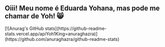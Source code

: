 ## Oiii! Meu nome é Eduarda Yohana, mas pode me chamar de Yoh! 😸
<div>
  [![Anurag's GitHub stats](https://github-readme-stats.vercel.app/apiYoh1King=anuraghazra)](https://github.com/anuraghazra/github-readme-stats)
</div>

<!--
**Yoh1King/Yoh1King** is a ✨ _special_ ✨ repository because its `README.md` (this file) appears on your GitHub profile.

Here are some ideas to get you started:

- 🔭 I’m currently working on ...
- 🌱 I’m currently learning ...
- 👯 I’m looking to collaborate on ...
- 🤔 I’m looking for help with ...
- 💬 Ask me about ...
- 📫 How to reach me: ...
- 😄 Pronouns: ...
- ⚡ Fun fact: ...
-->
